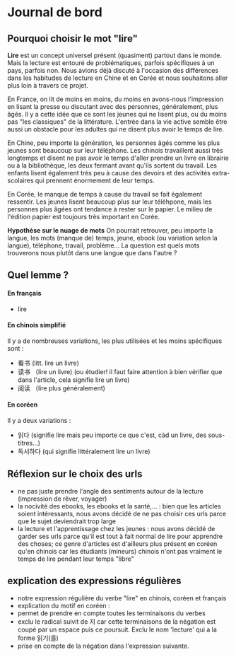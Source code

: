 # Journal de bord

## Pourquoi choisir le mot "lire"
**Lire** est un concept universel présent (quasiment) partout dans le monde. Mais la lecture est entouré de problématiques, parfois spécifiques à un pays, parfois non. Nous avions déjà discuté à l'occasion des différences dans les habitudes de lecture en Chine et en Corée et nous souhaitons aller plus loin à travers ce projet.

En France, on lit de moins en moins, du moins en avons-nous l'impression en lisant la presse ou discutant avec des personnes, généralement, plus âgés. Il y a cette idée que ce sont les jeunes qui ne lisent plus, ou du moins pas "les classiques" de la littérature. L'entrée dans la vie active semble être aussi un obstacle pour les adultes qui ne disent plus avoir le temps de lire.

En Chine, peu importe la génération, les personnes âgés comme les plus jeunes sont beaucoup sur leur téléphone. Les chinois travaillent aussi très longtemps et disent ne pas avoir le temps d'aller prendre un livre en librairie ou à la bibliothèque, les deux fermant avant qu'ils sortent du travail. Les enfants lisent également très peu à cause des devoirs et des activités extra-scolaires qui prennent énormement de leur temps.

En Corée, le manque de temps à cause du travail se fait également ressentir. Les jeunes lisent beaucoup plus sur leur téléhpone, mais les personnes plus âgées ont tendance à rester sur le papier. Le milieu de l'édition papier est toujours très important en Corée. 

**Hypothèse sur le nuage de mots**
On pourrait retrouver, peu importe la langue, les mots (manque de) temps, jeune, ebook (ou variation selon la langue), téléphone, travail, problème...
La question est quels mots trouverons nous plutôt dans une langue que dans l'autre ?

## Quel lemme ?

#### En français

- lire

#### En chinois simplifié
Il y a de nombreuses variations, les plus utilisées et les moins spécifiques sont : 
- 看书 (litt. lire un livre)
- 读书 （lire un livre) (ou étudier! il faut faire attention à bien vérifier que dans l'article, cela signifie lire un livre)
- 阅读 （lire plus généralement)

#### En coréen
Il y a deux variations : 
- 읽다 (signifie lire mais peu importe ce que c'est, càd un livre, des sous-titres...)
- 독서하다 (qui signifie littéralement lire un livre)  


## Réflexion sur le choix des urls
- ne pas juste prendre l'angle des sentiments autour de la lecture (impression de rêver, voyager)
- la nocivité des ebooks, les ebooks et la santé,... : bien que les articles soient intéressants, nous avons décidé de ne pas choisir ces urls parce que le sujet deviendrait trop large
- la lecture et l'apprentissage chez les jeunes : nous avons décidé de garder ses urls parce qu'il est tout à fait normal de lire pour apprendre des choses; ce genre d'articles est d'ailleurs plus présent en coréen qu'en chinois car les étudiants (mineurs) chinois n'ont pas vraiment le temps de lire pendant leur temps "libre"


## explication des expressions régulières
- notre expression régulière du verbe  "lire" en chinois, coréen et français
- explication du motif en coréen :
- permet de prendre en compte toutes les terminaisons du verbes
- exclu le radical suivit de 지 car cette terminaisons de la négation est coupé par un espace puis ce poursuit. Exclu le nom 'lecture' qui a la forme 읽기(를)
- prise en compte de la négation dans l'expression suivante.
